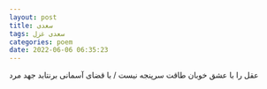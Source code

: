```yaml
---
layout: post
title: سعدی
tags: سعدی غزل
categories: poem
date: 2022-06-06 06:35:23
---
```


عقل را با عشق خوبان طاقت سرپنجه نیست / با قضای آسمانی برنتابد جهد مرد
